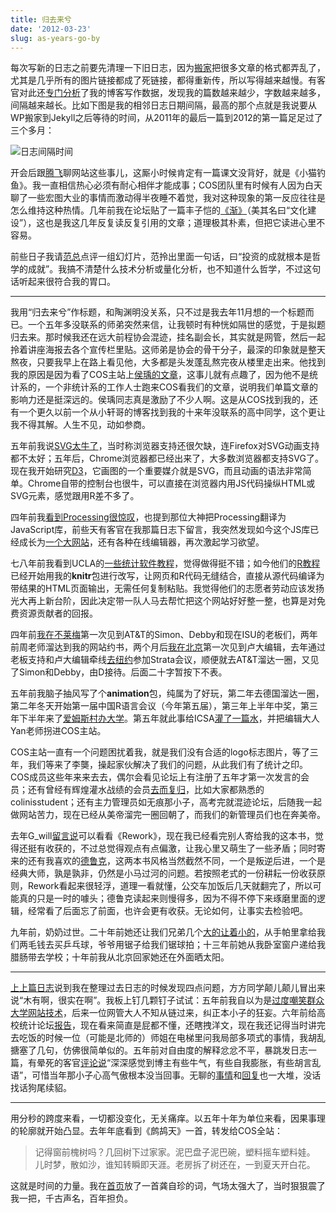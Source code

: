 ```yaml
---
title: 归去来兮
date: '2012-03-23'
slug: as-years-go-by
---
```


每次写新的日志之前要先清理一下旧日志，因为[搬家](/cn/2012/02/hello-jekyll/)把很多文章的格式都弄乱了，尤其是几乎所有的图片链接都成了死链接，都得重新传，所以写得越来越慢。有客官对此还[专门分析](http://cos.name/cn/topic/106355)了我的博客写作数据，发现我的篇数越来越少，字数越来越多，间隔越来越长。比如下图是我的相邻日志日期间隔，最高的那个点就是我说要从WP搬家到Jekyll之后等待的时间，从2011年的最后一篇到2012的第一篇足足过了三个多月：

![日志间隔时间](http://i.imgur.com/w0TcS.png)

开会后跟[腾飞](http://tengfei.name)聊网站这些事儿，这厮小时候肯定有一篇课文没背好，就是《小猫钓鱼》。我一直相信热心必须有耐心相伴才能成事；COS团队里有时候有人因为白天聊了一些宏图大业的事情而激动得半夜睡不着觉，我对这种现象的第一反应往往是怎么维持这种热情。几年前我在论坛贴了一篇丰子恺的[《渐》](http://cos.name/cn/topic/101097)（美其名曰“文化建设”），这也是我这几年反复读反复引用的文章；道理极其朴素，但把它读进心里不容易。

前些日子我请[范总](http://fan.cos.name)点评一组幻灯片，范拎出里面一句话，曰“投资的成就根本是哲学的成就”。我搞不清楚什么技术分析或量化分析，也不知道什么哲学，不过这句话听起来很符合我的胃口。

---

我用“归去来兮”作标题，和陶渊明没关系，只不过是我去年11月想的一个标题而已。一个五年多没联系的师弟突然来信，让我顿时有种恍如隔世的感觉，于是拟题归去来。那时候我还在远大前程协会混迹，挂名副会长，其实就是网管，然后一起拎着讲座海报去各个宣传栏里贴。这师弟是协会的骨干分子，最深的印象就是整天熬夜，只要我早上在路上看见他，大多都是头发蓬乱熬完夜从楼里走出来。他找到我的原因是因为看了COS主站上[侯瑀的文章](http://cos.name/2011/08/meaning-of-traveling/)，这事儿就有点趣了，因为他不是统计系的，一个非统计系的工作人士跑来COS看我们的文章，说明我们单篇文章的影响力还是挺深远的。侯瑀同志真是激励了不少人啊。这是从COS找到我的，还有一个更久以前一个从小轩哥的博客找到我的十来年没联系的高中同学，这个更让我不得其解。人生不见，动如参商。

五年前我说[SVG太牛了](/cn/2007/11/awesome-scalable-vector-graphics/)，当时称浏览器支持还很欠缺，连Firefox对SVG动画支持都不太好；五年后，Chrome浏览器都已经出来了，大多数浏览器都支持SVG了。现在我开始研究[D3](https://github.com/mbostock/d3/)，它画图的一个重要媒介就是SVG，而且动画的语法非常简单。Chrome自带的控制台也很牛，可以直接在浏览器内用JS代码操纵HTML或SVG元素，感觉跟用R差不多了。

四年前我[看到Processing很惊叹](/cn/2008/08/an-introduction-to-processing/)，也提到那位大神把Processing翻译为JavaScript库，前些天有客官在我那篇日志下留言，我突然发现如今这个JS库已经成长为[一个大网站](http://processingjs.org/)，还有各种在线编辑器，再次激起学习欲望。

七八年前我看到UCLA的[一些统计软件教程](http://www.ats.ucla.edu/stat/)，觉得做得挺不错；如今他们的[R教程](http://www.ats.ucla.edu/stat/r/code/)已经开始用我的**knitr**包进行改写，让网页和R代码无缝结合，直接从源代码编译为带结果的HTML页面输出，无需任何复制粘贴。我觉得他们的志愿者劳动应该发扬光大再上新台阶，因此决定带一队人马去帮忙把这个网站好好整一整，也算是对免费资源贡献者的回报。

四年前[我在不莱梅](/cn/2008/06/back-from-bremen/)第一次见到AT&T的Simon、Debby和现在ISU的老板们，两年前周老师溜达到我的网站约书，两个月后[我在北京](/cn/2010/07/3rd-chinese-r-conference-beijing/)第一次见到卢大编辑，去年通过老板支持和卢大编辑牵线[去纽约](/cn/2011/09/ny-strata-and-nj-att/)参加Strata会议，顺便就去AT&T溜达一圈，又见了Simon和Debby，由D接待<!--，今年暑假又要去Simon那旮旯了，这实习实际上是用四年投了一封“简历”-->。后面二十字暂按下不表。

五年前我脑子抽风写了个**animation**包，纯属为了好玩，第二年去德国溜达一圈，第二年冬天开始第一届中国R语言会议（今年第五届），第三年上半年中奖，第三年下半年来了[爱姆斯村办大学](http://www.iastate.edu)。第五年就此事给ICSA[灌了一篇水](http://icsa.org/bulletin/issues/ICSABulletin12Jan.pdf)，并把编辑大人Yan老师拐进COS主站。

COS主站一直有一个问题困扰着我，就是我们没有合适的logo标志图片，等了三年，我们等来了李龑，操起家伙解决了我们的问题，从此我们有了统计之印。COS成员这些年来来去去，偶尔会看见论坛上有注册了五年才第一次发言的会员；还有曾经有辉煌灌水战绩的会员[去而复归](http://cos.name/cn/topic/104024)，比如大家都熟悉的colinisstudent；还有主力管理员如无痕那小子，高考完就混迹论坛，后随我一起做网站苦力，现在已经从美帝溜完一圈回朝了，而我们的新管理员们也在奔美帝。

去年G_will[留言说](/cn/2011/10/back-into-the-dust/#comment-429725642)可以看看《Rework》，现在我已经看完别人寄给我的这本书，觉得还挺有收获的，不过总觉得观点有点偏激，让我心里又萌生了一些矛盾；同时寄来的还有我喜欢的[德鲁克](/cn/2008/11/habits-of-effective-manager/)，这两本书风格当然截然不同，一个是叛逆后进，一个是经典大师，孰是孰非，仍然是小马过河的问题。若按照老式的一份耕耘一份收获原则，Rework看起来很轻浮，道理一看就懂，公交车加饭后几天就翻完了，所以可能真的只是一时的噱头；德鲁克读起来则慢得多，因为不得不停下来琢磨里面的逻辑，经常看了后面忘了前面，也许会更有收获。无论如何，让事实去检验吧。

九年前，奶奶过世。二十年前她还让我们兄弟几个[大的让着小的](/cn/2010/12/wisdom-of-zhou-libo/)，从手帕里拿给我们两毛钱去买乒乓球，爷爷用锯子给我们锯球拍；十三年前她从我卧室窗户递给我腊肠带去学校；十年前我从北京回家她还在外面晒太阳。

---

[上上篇日志](/cn/2012/02/hello-jekyll/)说到我在整理过去日志的时候发现四点问题，方方同学颠儿颠儿冒出来说“木有啊，很实在啊”。我板上钉几颗钉子试试：五年前我自以为是[过度嘲笑群众大学网站技术](/cn/2007/10/poor-tech-in-people-univ-of-china/#comment-429720433)，后来一位网管大人不知从链过来，纠正本小子的狂妄。六年前给高校统计论坛[报告](https://github.com/downloads/yihui/yihui.github.com/Thoughts-2006-Yihui-Xie.pdf)，现在看来简直是屁都不懂，还瞎拽洋文，现在我还记得当时讲完去吃饭的时候一位（可能是北师的）师姐在电梯里问我局部多项式的事情，我胡乱搪塞了几句，仿佛很简单似的。五年前对自由度的解释忿忿不平，暴跳发日志一篇，有晕死的客官[评论说](/cn/2007/10/degree-of-freedom/#comment-429720373)“深深感觉到博主有些牛气，有些自我膨胀，有些胡言乱语”，可惜当年那小子心高气傲根本没当回事。无聊的[事情](/cn/2007/10/my-life-as-a-paparazzo/)和[回复](/cn/2007/10/rgui-translation/#comment-429720448)也一大堆，没话找话狗尾续貂。

---

用分秒的跨度来看，一切都没变化，无关痛痒。以五年十年为单位来看，因果事理的轮廓就开始凸显。去年年底看到《鹧鸪天》一首，转发给COS全站：

> 记得窗前槐树吗？几回树下过家家。泥巴盘子泥巴碗，塑料摇车塑料娃。  
> 儿时梦，散如沙，谁知转瞬即天涯。老房拆了树还在，一到夏天开白花。

这就是时间的力量。我在[首页](/)放了一首龚自珍的词，气场太强大了，当时狠狠震了我一把，千古声名，百年担负。

